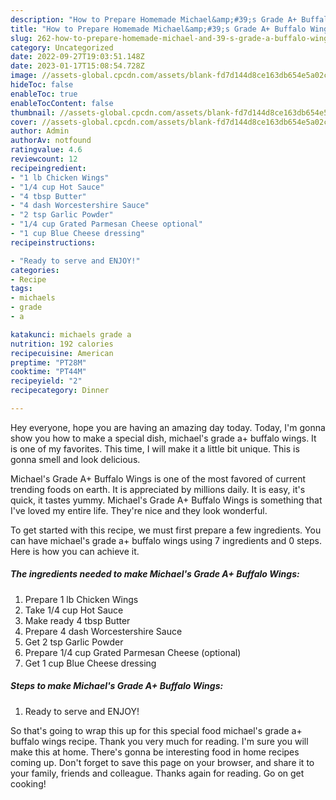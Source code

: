 ```yaml
---
description: "How to Prepare Homemade Michael&amp;#39;s Grade A+ Buffalo Wings"
title: "How to Prepare Homemade Michael&amp;#39;s Grade A+ Buffalo Wings"
slug: 262-how-to-prepare-homemade-michael-and-39-s-grade-a-buffalo-wings
category: Uncategorized
date: 2022-09-27T19:03:51.148Z
date: 2023-01-17T15:08:54.728Z
image: //assets-global.cpcdn.com/assets/blank-fd7d144d8ce163db654e5a02c40b08a2775adb7897d16e4062681dc7e1b2800f.png
hideToc: false
enableToc: true
enableTocContent: false
thumbnail: //assets-global.cpcdn.com/assets/blank-fd7d144d8ce163db654e5a02c40b08a2775adb7897d16e4062681dc7e1b2800f.png
cover: //assets-global.cpcdn.com/assets/blank-fd7d144d8ce163db654e5a02c40b08a2775adb7897d16e4062681dc7e1b2800f.png
author: Admin
authorAv: notfound
ratingvalue: 4.6
reviewcount: 12
recipeingredient:
- "1 lb Chicken Wings"
- "1/4 cup Hot Sauce"
- "4 tbsp Butter"
- "4 dash Worcestershire Sauce"
- "2 tsp Garlic Powder"
- "1/4 cup Grated Parmesan Cheese optional"
- "1 cup Blue Cheese dressing"
recipeinstructions:

- "Ready to serve and ENJOY!"
categories:
- Recipe
tags:
- michaels
- grade
- a

katakunci: michaels grade a 
nutrition: 192 calories
recipecuisine: American
preptime: "PT28M"
cooktime: "PT44M"
recipeyield: "2"
recipecategory: Dinner

---
```



Hey everyone, hope you are having an amazing day today. Today, I'm gonna show you how to make a special dish, michael&#39;s grade a+ buffalo wings. It is one of my favorites. This time, I will make it a little bit unique. This is gonna smell and look delicious.



Michael&#39;s Grade A+ Buffalo Wings is one of the most favored of current trending foods on earth. It is appreciated by millions daily. It is easy, it's quick, it tastes yummy. Michael&#39;s Grade A+ Buffalo Wings is something that I've loved my entire life. They're nice and they look wonderful.


To get started with this recipe, we must first prepare a few ingredients. You can have michael&#39;s grade a+ buffalo wings using 7 ingredients and 0 steps. Here is how you can achieve it.

<!--inarticleads1-->

##### The ingredients needed to make Michael&#39;s Grade A+ Buffalo Wings:

1. Prepare 1 lb Chicken Wings
1. Take 1/4 cup Hot Sauce
1. Make ready 4 tbsp Butter
1. Prepare 4 dash Worcestershire Sauce
1. Get 2 tsp Garlic Powder
1. Prepare 1/4 cup Grated Parmesan Cheese (optional)
1. Get 1 cup Blue Cheese dressing




<!--inarticleads2-->

##### Steps to make Michael&#39;s Grade A+ Buffalo Wings:


1. Ready to serve and ENJOY!



So that's going to wrap this up for this special food michael&#39;s grade a+ buffalo wings recipe. Thank you very much for reading. I'm sure you will make this at home. There's gonna be interesting food in home recipes coming up. Don't forget to save this page on your browser, and share it to your family, friends and colleague. Thanks again for reading. Go on get cooking!
